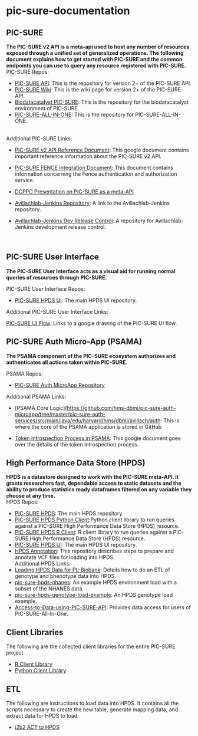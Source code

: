 # pic-sure-documentation
## PIC-SURE
**The PIC-SURE v2 API is a meta-api used to host any number of resources exposed through a unified set of generalized operations. The following document explains how to get started with PIC-SURE and the common endpoints you can use to query any resource registered with PIC-SURE.**  
PIC-SURE Repos:
- [PIC-SURE API](https://github.com/hms-dbmi/pic-sure): This is the repository for version 2+ of the PIC-SURE API.
- [PIC-SURE Wiki](https://github.com/hms-dbmi/pic-sure/wiki): This is the wiki page for version 2+ of the PIC-SURE API.
- [Biodatacatalyst PIC-SURE](https://github.com/hms-dbmi/biodatacatalyst-pic-sure): This is the repository for the biodatacatalyst environment of PIC-SURE.
- [PIC-SURE-ALL-IN-ONE](https://github.com/hms-dbmi/pic-sure-all-in-one): This is the repository for PIC-SURE-ALL-IN-ONE. 

<br>
Additional PIC-SURE Links: </br>

- [PIC-SURE v2 API Reference Document](https://docs.google.com/document/d/1xVXRYJ1mpoaoiOxyZ8xZ56J_ZUn86hsfrh-ycoZfPRo/edit#heading=h.lypfpc292myo): This google document contains important reference information about the PIC-SURE v2 API.

- [PIC-SURE FENCE Integration Document](https://docs.google.com/document/d/14XGD-0lZUdnCVPzuep35U5GRElIlx3MqeMHfqGYbigU): This document contains information concerning the Fence authentication and authorization service.

- [DCPPC Presentation on PIC-SURE as a meta-API](https://docs.google.com/presentation/d/16UpSrbGsF_kDTf0JMDVa86ZlXRxcQfy83YTs8gJCxPg/edit#slide=id.g416d2825d2_0_487)

- [Avillachlab-Jenkins Repository](https://github.com/hms-dbmi/avillachlab-jenkins): A link to the Avillachlab-Jenkins repository.

- [Avillachlab-Jenkins Dev Release Control](https://github.com/hms-dbmi/avillachlab-jenkins-dev-release-control): A repository for Avillachlab-Jenkins development release control.

</br>

## PIC-SURE User Interface
**The PIC-SURE User Interface acts as a visual aid for running normal queries of resources through PIC-SURE.**  

PIC-SURE User Interface Repos:
- [PIC-SURE HPDS UI](https://github.com/hms-dbmi/pic-sure-hpds-ui): The main HPDS UI repository.

Additional PIC-SURE User Interface Links:

[PIC-SURE UI Flow](https://docs.google.com/drawings/d/1nNvzvQOVLVU49oM2tYWG7FcK1gZOkdJO-2dv2JaWz0w/edit?usp=sharing): Links to a google drawing of the PIC-SURE UI flow.

## PIC-SURE Auth Micro-App (PSAMA)

**The PSAMA component of the PIC-SURE ecosystem authorizes and authenticates all actions taken within PIC-SURE.**  

PSAMA Repos:
- [PIC-SURE Auth MicroApp Repository](https://github.com/hms-dbmi/pic-sure-auth-microapp)

Additional PSAMA Links:
- [PSAMA Core Logic](https://github.com/hms-dbmi/pic-sure-auth-microapp/tree/master/pic-sure-auth-services/src/main/java/edu/harvard/hms/dbmi/avillach/auth: This is where the core of the PSAMA application is stored in GitHub

- [Token Introspection Process in PSAMA](https://docs.google.com/document/d/1Hug2z2P6XKBqkcVNervAdXxm66LOThuTt5_PUv9CjA0/edit#heading=h.q15h874f7kvq): This google document goes over the details of the token introspection process.


## High Performance Data Store (HPDS)

**HPDS is a datastore designed to work with the PIC-SURE meta-API. It grants researchers fast, dependable access to static datasets and the ability to produce statistics ready dataframes filtered on any variable they choose at any time.**  
HPDS Repos:
- [PIC-SURE HPDS](https://github.com/hms-dbmi/pic-sure-hpds): The main HPDS repository.
- [PIC-SURE HPDS Python Client](https://github.com/hms-dbmi/pic-sure-python-adapter-hpds):Python client library to run queries against a PIC-SURE High Performance Data Store (HPDS) resource.
- [PIC-SURE HPDS R Client](https://github.com/hms-dbmi/pic-sure-r-adapter-hpds): R client library to run queries against a PIC-SURE High Performance Data Store (HPDS) resource.
- [PIC-SURE HPDS UI](https://github.com/hms-dbmi/pic-sure-hpds-ui): The main HPDS UI repository.
- [HPDS Annotation](https://github.com/bch-gnome/hpds_annotation): This repository describes steps to prepare and annotate VCF files for loading into HPDS. </br>
Additional HPDS Links:
- [Loading HPDS Data for PL-Biobank](https://docs.google.com/document/d/1BDtesMWtXLYe7qtxl_s3K5nN2lJW21yVPhyabonTeRM/edit#): Details how to do an ETL of genotype and phenotype data into HPDS.
- [pic-sure-hpds-nhanes](https://github.com/hms-dbmi/pic-sure-hpds-phenotype-load-example): An example HPDS environment load with a subset of the NHANES data.
- [pic-sure-hpds-genotype-load-example](https://github.com/hms-dbmi/pic-sure-hpds-genotype-load-example): An HPDS genotype load example.
- [Access-to-Data-using-PIC-SURE-API](https://github.com/hms-dbmi/Access-to-Data-using-PIC-SURE-API): Provides data access for users of PIC-SURE-All-In-One.

## Client Libraries
The following are the collected client libraries for the entire PIC-SURE project.

- [R Client Library](https://github.com/hms-dbmi/pic-sure-r-client)
- [Python Client Library](https://github.com/hms-dbmi/pic-sure-python-client)

## ETL 
The following are instructions to load data into HPDS. It contains all the scripts necessary to create the new table, generate mapping data, and extract  data for HPDS to load.

- [i2b2 ACT to HPDS](https://github.com/hms-dbmi/i2b2ACTtoHPDS/tree/master/Latest)
